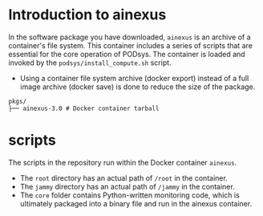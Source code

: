 
# Introduction to ainexus

In the software package you have downloaded, `ainexus` is an archive of a container's file system. This container includes a series of scripts that are essential for the core operation of PODsys. The container is loaded and invoked by the `podsys/install_compute.sh` script.
- Using a container file system archive (docker export) instead of a full image archive (docker save) is done to reduce the size of the package.
```
pkgs/
├── ainexus-3.0 # Docker container tarball
```

# scripts

The scripts in the repository run within the Docker container `ainexus`.

- The `root` directory has an actual path of `/root` in the container.
- The `jammy` directory has an actual path of `/jammy` in the container.
- The `core` folder contains Python-written monitoring code, which is ultimately packaged into a binary file and run in the ainexus container.